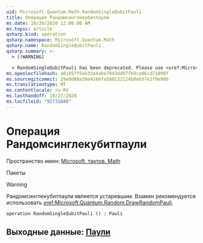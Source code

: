 ```yaml
---
uid: Microsoft.Quantum.Math.RandomSingleQubitPauli
title: Операция Рандомсинглекубитпаули
ms.date: 10/26/2020 12:00:00 AM
ms.topic: article
qsharp.kind: operation
qsharp.namespace: Microsoft.Quantum.Math
qsharp.name: RandomSingleQubitPauli
qsharp.summary: >-
  > [!WARNING]

  > RandomSingleQubitPauli has been deprecated. Please use <xref:Microsoft.Quantum.Random.DrawRandomPauli> instead.
ms.openlocfilehash: a8185ff5eb33a4abe7943d407f69ca96cd71890f
ms.sourcegitcommit: 29e0d88a30e4166fa580132124b0eb57e1f0e986
ms.translationtype: MT
ms.contentlocale: ru-RU
ms.lasthandoff: 10/27/2020
ms.locfileid: "92731048"
---
```

# <a name="randomsinglequbitpauli-operation"></a>Операция Рандомсинглекубитпаули

Пространство имен: [Microsoft. тактов. Math](xref:Microsoft.Quantum.Math)

Пакеты [](https://nuget.org/packages/)


> [!WARNING]
> Рандомсинглекубитпаули является устаревшим. Взамен рекомендуется использовать <xref:Microsoft.Quantum.Random.DrawRandomPauli>.



```qsharp
operation RandomSingleQubitPauli () : Pauli
```


## <a name="output--pauli"></a>Выходные данные: [Паули](xref:microsoft.quantum.lang-ref.pauli)

